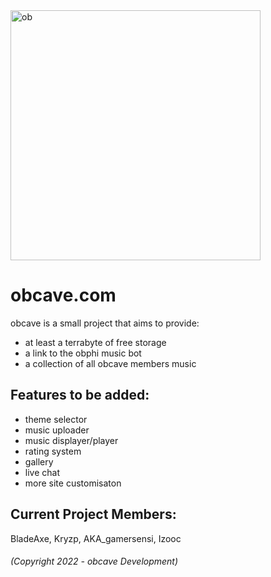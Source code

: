 <img src="https://cdn.discordapp.com/attachments/464320663050518533/900137301710094346/0EF13163-CA83-4715-A988-7CB749040925.png" alt="ob" width="400"/>

# obcave.com

obcave is a small project that aims to provide:
- at least a terrabyte of free storage
- a link to the obphi music bot 
- a collection of all obcave members music

## Features to be added:
- theme selector
- music uploader
- music displayer/player
- rating system
- gallery
- live chat
- more site customisaton

## Current Project Members:

BladeAxe, Kryzp, AKA_gamersensi, Izooc

###### (Copyright 2022 - obcave Development)

